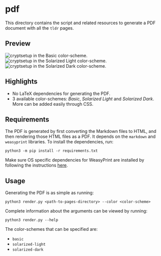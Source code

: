 # pdf

This directory contains the script and related resources to generate a PDF document with all the `tldr` pages.

## Preview

![cryptsetup in the Basic color-scheme.](https://user-images.githubusercontent.com/29029116/35637791-4e42af80-06db-11e8-8b8e-42ce6c905ff4.jpg)
![cryptsetup in the Solarized Light color-scheme.](https://user-images.githubusercontent.com/29029116/35637798-51e3784a-06db-11e8-9576-6e57ef5c5c20.jpg)
![cryptsetup in the Solarized Dark color-scheme.](https://user-images.githubusercontent.com/29029116/35637801-54449fce-06db-11e8-93f7-d90cdc34044b.jpg)

## Highlights

- No LaTeX dependencies for generating the PDF.
- 3 available color-schemes: *Basic*, *Solarized Light* and *Solarized Dark*. More can be added easily through CSS.

## Requirements

The PDF is generated by first converting the Markdown files to HTML, and then rendering those HTML files as a PDF. It depends on the `markdown` and `weasyprint` libraries. To install the dependencies, run:

    python3 -m pip install -r requirements.txt

Make sure OS specific dependencies for WeasyPrint are installed by following the instructions [here](https://weasyprint.readthedocs.io/en/latest/install.html).

## Usage

Generating the PDF is as simple as running:

    python3 render.py <path-to-pages-directory> --color <color-scheme>

Complete information about the arguments can be viewed by running:

    python3 render.py --help

The color-schemes that can be specified are:

* `basic`
* `solarized-light`
* `solarized-dark`
